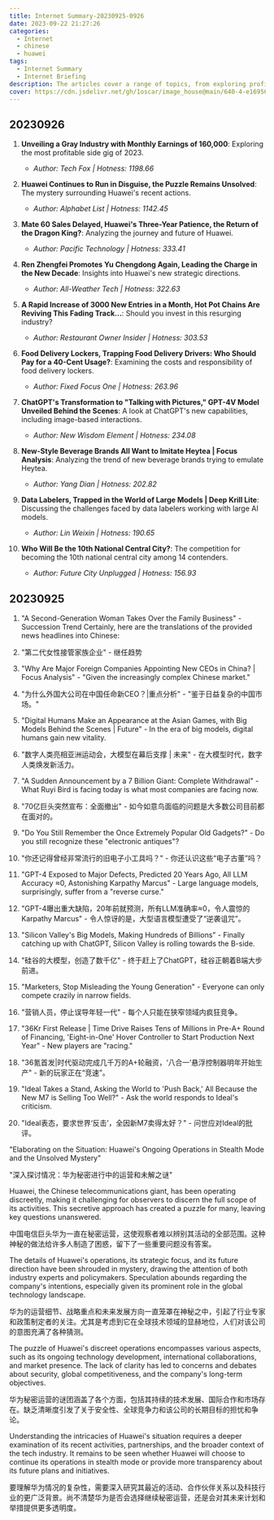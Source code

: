 ```yaml
---
title: Internet Summary-20230925-0926
date: 2023-09-22 21:27:26
categories:
  - Internet
  - chinese 
  - huawei 
tags:
  - Internet Summary 
  - Internet Briefing
description: The articles cover a range of topics, from exploring profitable side gigs, discussing Huawei's mysterious actions, and analyzing the return of the Mate 60, to examining promotions within Huawei, the revival of hot pot chains, challenges with food delivery lockers, ChatGPT's image-based interactions, the trend of emulating Heytea in beverage brands, struggles faced by data labelers, and the competition among 14 cities for the title of the 10th national central city in China. 这些文章涵盖了各种主题，从探讨有利可图的兼职工作、讨论华为神秘行动、分析Mate 60的回归，到审视华为内部的晋升、火锅连锁店的复苏，食品投递柜存在的挑战，ChatGPT的基于图像的互动，模仿喜茶风潮的饮品品牌，数据标注员所面临的困难，以及中国14个城市竞争第十个国家中心城市称号等。  
cover: https://cdn.jsdelivr.net/gh/1oscar/image_house@main/640-4-e1695696179391.png
---
```


## 20230926

1. **Unveiling a Gray Industry with Monthly Earnings of 160,000**: Exploring the most profitable side gig of 2023.
   - *Author: Tech Fox | Hotness: 1198.66*

2. **Huawei Continues to Run in Disguise, the Puzzle Remains Unsolved**: The mystery surrounding Huawei's recent actions.
   - *Author: Alphabet List | Hotness: 1142.45*

3. **Mate 60 Sales Delayed, Huawei's Three-Year Patience, the Return of the Dragon King?**: Analyzing the journey and future of Huawei.
   - *Author: Pacific Technology | Hotness: 333.41*

4. **Ren Zhengfei Promotes Yu Chengdong Again, Leading the Charge in the New Decade**: Insights into Huawei's new strategic directions.
   - *Author: All-Weather Tech | Hotness: 322.63*

5. **A Rapid Increase of 3000 New Entries in a Month, Hot Pot Chains Are Reviving This Fading Track...**: Should you invest in this resurging industry?
   - *Author: Restaurant Owner Insider | Hotness: 303.53*

6. **Food Delivery Lockers, Trapping Food Delivery Drivers: Who Should Pay for a 40-Cent Usage?**: Examining the costs and responsibility of food delivery lockers.
   - *Author: Fixed Focus One | Hotness: 263.96*

7. **ChatGPT's Transformation to "Talking with Pictures," GPT-4V Model Unveiled Behind the Scenes**: A look at ChatGPT's new capabilities, including image-based interactions.
   - *Author: New Wisdom Element | Hotness: 234.08*

8. **New-Style Beverage Brands All Want to Imitate Heytea | Focus Analysis**: Analyzing the trend of new beverage brands trying to emulate Heytea.
   - *Author: Yang Dian | Hotness: 202.82*

9. **Data Labelers, Trapped in the World of Large Models | Deep Krill Lite**: Discussing the challenges faced by data labelers working with large AI models.
   - *Author: Lin Weixin | Hotness: 190.65*

10. **Who Will Be the 10th National Central City?**: The competition for becoming the 10th national central city among 14 contenders.
    - *Author: Future City Unplugged | Hotness: 156.93*


## 20230925


1. "A Second-Generation Woman Takes Over the Family Business" - Succession Trend
Certainly, here are the translations of the provided news headlines into Chinese:

1. "第二代女性接管家族企业" - 继任趋势

2. "Why Are Major Foreign Companies Appointing New CEOs in China? | Focus Analysis" - "Given the increasingly complex Chinese market."
2. "为什么外国大公司在中国任命新CEO？|重点分析" - "鉴于日益复杂的中国市场。"
3. "Digital Humans Make an Appearance at the Asian Games, with Big Models Behind the Scenes | Future" - In the era of big models, digital humans gain new vitality.

3. "数字人类亮相亚洲运动会，大模型在幕后支撑 | 未来" - 在大模型时代，数字人类焕发新活力。

4. "A Sudden Announcement by a 7 Billion Giant: Complete Withdrawal" - What Ruyi Bird is facing today is what most companies are facing now.
4. "70亿巨头突然宣布：全面撤出" - 如今如意鸟面临的问题是大多数公司目前都在面对的。

5. "Do You Still Remember the Once Extremely Popular Old Gadgets?" - Do you still recognize these "electronic antiques"?
5. "你还记得曾经非常流行的旧电子小工具吗？" - 你还认识这些“电子古董”吗？

6. "GPT-4 Exposed to Major Defects, Predicted 20 Years Ago, All LLM Accuracy ≈0, Astonishing Karpathy Marcus" - Large language models, surprisingly, suffer from a "reverse curse."
6. "GPT-4曝出重大缺陷，20年前就预测，所有LLM准确率≈0，令人震惊的Karpathy Marcus" - 令人惊讶的是，大型语言模型遭受了“逆袭诅咒”。

7. "Silicon Valley's Big Models, Making Hundreds of Billions" - Finally catching up with ChatGPT, Silicon Valley is rolling towards the B-side.
7. "硅谷的大模型，创造了数千亿" - 终于赶上了ChatGPT，硅谷正朝着B端大步前进。

8. "Marketers, Stop Misleading the Young Generation" - Everyone can only compete crazily in narrow fields.
8. "营销人员，停止误导年轻一代" - 每个人只能在狭窄领域内疯狂竞争。

9. "36Kr First Release | Time Drive Raises Tens of Millions in Pre-A+ Round of Financing, 'Eight-in-One' Hover Controller to Start Production Next Year" - New players are "racing."
9. "36氪首发|时代驱动完成几千万的A+轮融资，‘八合一’悬浮控制器明年开始生产" - 新的玩家正在“竞速”。

10. "Ideal Takes a Stand, Asking the World to 'Push Back,' All Because the New M7 is Selling Too Well?" - Ask the world responds to Ideal's criticism.
10. "Ideal表态，要求世界‘反击’，全因新M7卖得太好？" - 问世应对Ideal的批评。

"Elaborating on the Situation: Huawei's Ongoing Operations in Stealth Mode and the Unsolved Mystery"

"深入探讨情况：华为秘密进行中的运营和未解之谜"

Huawei, the Chinese telecommunications giant, has been operating discreetly, making it challenging for observers to discern the full scope of its activities. This secretive approach has created a puzzle for many, leaving key questions unanswered.

中国电信巨头华为一直在秘密运营，这使观察者难以辨别其活动的全部范围。这种神秘的做法给许多人制造了困惑，留下了一些重要问题没有答案。

The details of Huawei's operations, its strategic focus, and its future direction have been shrouded in mystery, drawing the attention of both industry experts and policymakers. Speculation abounds regarding the company's intentions, especially given its prominent role in the global technology landscape.

华为的运营细节、战略重点和未来发展方向一直笼罩在神秘之中，引起了行业专家和政策制定者的关注。尤其是考虑到它在全球技术领域的显赫地位，人们对该公司的意图充满了各种猜测。

The puzzle of Huawei's discreet operations encompasses various aspects, such as its ongoing technology development, international collaborations, and market presence. The lack of clarity has led to concerns and debates about security, global competitiveness, and the company's long-term objectives.

华为秘密运营的谜团涵盖了各个方面，包括其持续的技术发展、国际合作和市场存在。缺乏清晰度引发了关于安全性、全球竞争力和该公司的长期目标的担忧和争论。

Understanding the intricacies of Huawei's situation requires a deeper examination of its recent activities, partnerships, and the broader context of the tech industry. It remains to be seen whether Huawei will choose to continue its operations in stealth mode or provide more transparency about its future plans and initiatives.

要理解华为情况的复杂性，需要深入研究其最近的活动、合作伙伴关系以及科技行业的更广泛背景。尚不清楚华为是否会选择继续秘密运营，还是会对其未来计划和举措提供更多透明度。
